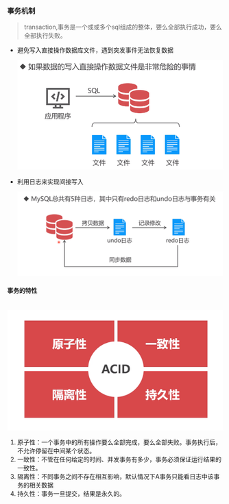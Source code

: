 ### 事务机制

> transaction,事务是一个或或多个sql组成的整体，要么全部执行成功，要么全部执行失败。



* 避免写入直接操作数据库文件，遇到突发事件无法恢复数据

  ![1570267236750](.\事务机制.assets\1570267236750.png)

* 利用日志来实现间接写入

  ![1570267330813](.\事务机制.assets\1570267330813.png)

#### 事务的特性

​	![1570267606581](.\事务机制.assets\1570267606581.png)

1. 原子性：一个事务中的所有操作要么全部完成，要么全部失败。事务执行后，不允许停留在中间某个状态。
2. 一致性：不管在任何给定的时间、并发事务有多少，事务必须保证运行结果的一致性。
3. 隔离性：不同事务之间不存在相互影响，默认情况下A事务只能看日志中该事务的相关数据
4.  持久性：事务一旦提交，结果是永久的。 


